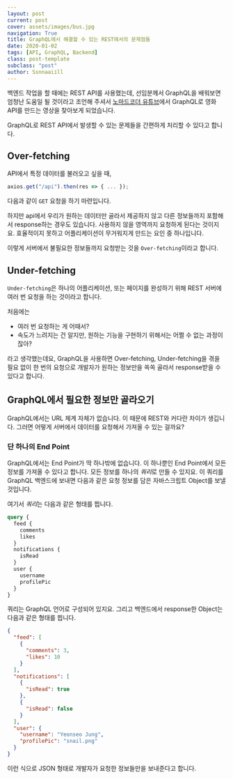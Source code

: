 ```yaml
---
layout: post
current: post
cover: assets/images/bus.jpg
navigation: True
title: GraphQL에서 해결할 수 있는 REST에서의 문제점들
date: 2020-01-02
tags: [API, GraphQL, Backend]
class: post-template
subclass: "post"
author: Ssnnaaiill
---
```


백엔드 작업을 할 때에는 REST API를 사용했는데, 선임분께서 GraphQL을 배워보면 엄청난 도움일 될 것이라고 조언해 주셔서 [노마드코더 유튜브](https://www.youtube.com/channel/UCUpJs89fSBXNolQGOYKn0YQ)에서 GraphQL로 영화 API를 만드는 영상을 찾아보게 되었습니다.

GraphQL로 REST API에서 발생할 수 있는 문제들을 간편하게 처리할 수 있다고 합니다.

## Over-fetching

API에서 특정 데이터를 불러오고 싶을 때,

```js
axios.get("/api").then(res => { ... });
```

다음과 같이 `GET` 요청을 하기 마련입니다.

하지만 api에서 우리가 원하는 데이터만 골라서 제공하지 않고 다른 정보들까지 포함해서 response하는 경우도 있습니다. 사용하지 않을 영역까지 요청하게 된다는 것이지요. 효율적이지 못하고 어플리케이션이 무거워지게 만드는 요인 중 하나입니다.

이렇게 서버에서 불필요한 정보들까지 요청받는 것을 `Over-fetching`이라고 합니다.

## Under-fetching

`Under-fetching`은 하나의 어플리케이션, 또는 페이지를 완성하기 위해 REST 서버에 여러 번 요청을 하는 것이라고 합니다.

처음에는

- 여러 번 요청하는 게 어때서?
- 속도가 느려지는 건 알지만, 원하는 기능을 구현하기 위해서는 어쩔 수 없는 과정이잖아?

라고 생각했는데요, GraphQL을 사용하면 Over-fetching, Under-fetching을 겪을 필요 없이 한 번의 요청으로 개발자가 원하는 정보만을 쏙쏙 골라서 response받을 수 있다고 합니다.

## GraphQL에서 필요한 정보만 골라오기

GraphQL에서는 URL 체계 자체가 없습니다. 이 때문에 REST와 커다란 차이가 생깁니다. 그러면 어떻게 서버에서 데이터를 요청해서 가져올 수 있는 걸까요?

### 단 하나의 End Point

GraphQL에서는 End Point가 딱 하나밖에 없습니다. 이 하나뿐인 End Point에서 모든 정보를 가져올 수 있다고 합니다. 모든 정보를 하나의 *쿼리*로 만들 수 있지요. 이 쿼리를 GraphQL 백엔드에 보내면 다음과 같은 요청 정보를 담은 자바스크립트 Object를 보낼 것입니다.

여기서 *쿼리*는 다음과 같은 형태를 띕니다.

```graphql
query {
  feed {
    comments
    likes
  }
  notifications {
    isRead
  }
  user {
    username
    profilePic
  }
}
```

쿼리는 GraphQL 언어로 구성되어 있지요.
그리고 백엔드에서 response한 Object는 다음과 같은 형태를 띕니다.

```json
{
  "feed": [
    {
      "comments": 3,
      "likes": 10
    }
  ],
  "notifications": [
    {
      "isRead": true
    },
    {
      "isRead": false
    }
  ],
  "user": {
    "username": "Yeonseo Jung",
    "profilePic": "snail.png"
  }
}
```

이런 식으로 JSON 형태로 개발자가 요청한 정보들만을 보내준다고 합니다.
